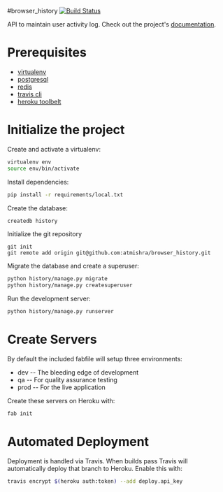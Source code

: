 #browser_history
[![Build Status](https://travis-ci.org/atmishra/browser_history.svg?branch=master)](https://travis-ci.org/atmishra/browser_history)

API to maintain user activity log. Check out the project's [documentation](http://atmishra.github.io/browser_history/).

# Prerequisites
- [virtualenv](https://virtualenv.pypa.io/en/latest/)
- [postgresql](http://www.postgresql.org/)
- [redis](http://redis.io/)
- [travis cli](http://blog.travis-ci.com/2013-01-14-new-client/)
- [heroku toolbelt](https://toolbelt.heroku.com/)

# Initialize the project
Create and activate a virtualenv:

```bash
virtualenv env
source env/bin/activate
```
Install dependencies:

```bash
pip install -r requirements/local.txt
```
Create the database:

```bash
createdb history
```
Initialize the git repository

```
git init
git remote add origin git@github.com:atmishra/browser_history.git
```

Migrate the database and create a superuser:
```bash
python history/manage.py migrate
python history/manage.py createsuperuser
```

Run the development server:
```bash
python history/manage.py runserver
```

# Create Servers
By default the included fabfile will setup three environments:

- dev -- The bleeding edge of development
- qa -- For quality assurance testing
- prod -- For the live application

Create these servers on Heroku with:

```bash
fab init
```

# Automated Deployment
Deployment is handled via Travis. When builds pass Travis will automatically deploy that branch to Heroku. Enable this with:
```bash
travis encrypt $(heroku auth:token) --add deploy.api_key
```
